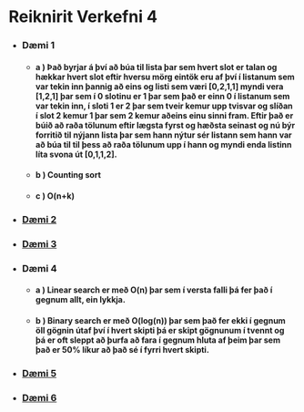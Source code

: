 # Reiknirit Verkefni 4

* ### Dæmi 1
    * #### a ) Það byrjar á því að búa til lista þar sem hvert slot er talan og hækkar hvert slot eftir hversu mörg eintök eru af því í listanum sem var tekin inn þannig að eins og listi sem væri [0,2,1,1] myndi vera [1,2,1] þar sem í 0 slotinu er 1 þar sem það er einn 0 í listanum sem var tekin inn, í sloti 1 er 2 þar sem tveir kemur upp tvisvar og slíðan í slot 2 kemur 1 þar sem 2 kemur aðeins einu sinni fram.  Eftir það er búið að raða tölunum eftir lægsta fyrst og hæðsta seinast og nú býr forritið til nýjann lista þar sem hann nýtur sér listann sem hann var að búa til til þess að raða tölunum upp í hann og myndi enda listinn líta svona út [0,1,1,2].
    * #### b ) Counting sort
    * #### c ) O(n+k)
* ### [Dæmi 2](https://github.com/MattiMatt8/Reiknirit_v4/blob/master/skilaverkefni4.py#L3)
* ### [Dæmi 3](https://github.com/MattiMatt8/Reiknirit_v4/blob/master/skilaverkefni4.py#L15)
* ### Dæmi 4
    * #### a ) Linear search er með O(n) þar sem í versta falli þá fer það í gegnum allt, ein lykkja.
    * #### b ) Binary search er með O(log(n)) þar sem það fer ekki í gegnum öll gögnin útaf því í hvert skipti þá er skipt gögnunum í tvennt og þá er oft sleppt að þurfa að fara í gegnum hluta af þeim þar sem það er 50% líkur að það sé í fyrri hvert skipti.
* ### [Dæmi 5](https://github.com/MattiMatt8/Reiknirit_v4/blob/master/skilaverkefni4.py#L43)
* ### [Dæmi 6](https://github.com/MattiMatt8/Reiknirit_v4/blob/master/skilaverkefni4.py#L79)
